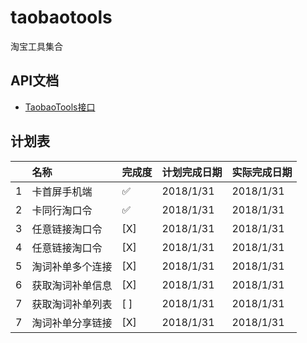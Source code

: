 # taobaotools
淘宝工具集合

## API文档
- [TaobaoTools接口][1]

## 计划表
| |名称|完成度|计划完成日期|实际完成日期
|:-- |:----------------|:----- |-----       |-----
|1   |卡首屏手机端       |:white_check_mark:|2018/1/31   |2018/1/31
|2   |卡同行淘口令       |:white_check_mark:|2018/1/31   |2018/1/31
|3   |任意链接淘口令     |[X]    |2018/1/31   |2018/1/31
|4   |任意链接淘口令     |[X]    |2018/1/31   |2018/1/31
|5   |淘词补单多个连接   |[X]    |2018/1/31   |2018/1/31
|6   |获取淘词补单信息   |[X]    |2018/1/31   |2018/1/31
|7   |获取淘词补单列表   | [ ]    |2018/1/31   |2018/1/31
|7   |淘词补单分享链接   | [X]     |2018/1/31   |2018/1/31

[1]:https://www.zybuluo.com/Sayming/note/1026884
